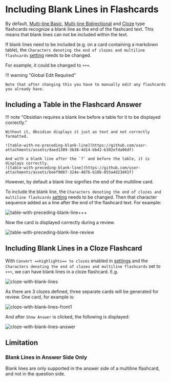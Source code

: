 # Including Blank Lines in Flashcards

By default, [Multi-line Basic](q-and-a-cards.md#multi-line-basic), [Multi-line Bidirectional](q-and-a-cards.md#multi-line-bidirectional)
and [Cloze](basic-cloze-cards.md) type flashcards recognize a blank line as the end of the flashcard text.
This means that blank lines can not be included within the text.

If blank lines need to be included (e.g. on a card containing a markdown table), the
`Characters denoting the end of clozes and multiline flashcards` [setting](../user-options.md#flashcard-separators)
needs to be changed.

For example, it could be changed to `+++`.

!!! warning "Global Edit Required"

    Note that after changing this you have to manually edit any flashcards you already have.

## Including a Table in the Flashcard Answer

!!! note "Obsidian requires a blank line before a table for it to be displayed correctly."

    Without it, Obsidian displays it just as text and not correctly formatted.

    ![table-with-no-preceding-blank-line](https://github.com/user-attachments/assets/daed1309-3b38-4d14-bb42-b302efda96df)

    And with a blank line after the `?` and before the table, it is displays correctly.
    ![table-with-preceding-blank-line](https://github.com/user-attachments/assets/beef90b7-324e-4876-b10b-055a4d23d41f)

However, by default a blank line signifies the end of the multiline card.

To include the blank line, the
`Characters denoting the end of clozes and multiline flashcards` [setting](../user-options.md#flashcard-separators)
needs to be changed. Then that character sequence added as a line after the end of the flashcard text. For example:

![table-with-preceding-blank-line+++](https://github.com/user-attachments/assets/954fd7fc-6d5f-4315-b40e-2192664c3962)

Now the card is displayed correctly during a review.

![table-with-preceding-blank-line-review](https://github.com/user-attachments/assets/3bff8d25-f91f-4bc0-b922-7471d6b60869)

## Including Blank Lines in a Cloze Flashcard

With `Convert ==highlights== to clozes` enabled in [settings](../user-options.md#flashcard-separators)
and the `Characters denoting the end of clozes and multiline flashcards` set to `+++`,
we can have blank lines in a cloze flashcard. E.g.

![cloze-with-blank-lines](https://github.com/user-attachments/assets/f9d6f123-3378-41cb-9c93-2b061856c81d)

As there are 3 clozes defined, three separate cards will be generated for review.
One card, for example is:

![cloze-with-blank-lines-front1](https://github.com/user-attachments/assets/6b939d46-b93a-4a67-96d4-6985ccafb76e)

And after `Show Answer` is clicked, the following is displayed:

![cloze-with-blank-lines-answer](https://github.com/user-attachments/assets/225abd90-20a4-4e29-abb3-36beb61388d7)

## Limitation

### Blank Lines in Answer Side Only

Blank lines are only supported in the answer side of a multiline flashcard, and not in the question side.
